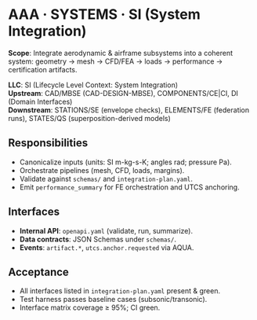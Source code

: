 # AAA · SYSTEMS · SI (System Integration)

**Scope**: Integrate aerodynamic & airframe subsystems into a coherent system: geometry → mesh → CFD/FEA → loads → performance → certification artifacts.

**LLC**: SI (Lifecycle Level Context: System Integration)  
**Upstream**: CAD/MBSE (CAD-DESIGN-MBSE), COMPONENTS/CE|CI, DI (Domain Interfaces)  
**Downstream**: STATIONS/SE (envelope checks), ELEMENTS/FE (federation runs), STATES/QS (superposition-derived models)

## Responsibilities
- Canonicalize inputs (units: SI m-kg-s-K; angles rad; pressure Pa).
- Orchestrate pipelines (mesh, CFD, loads, margins).
- Validate against `schemas/` and `integration-plan.yaml`.
- Emit `performance_summary` for FE orchestration and UTCS anchoring.

## Interfaces
- **Internal API**: `openapi.yaml` (validate, run, summarize).
- **Data contracts**: JSON Schemas under `schemas/`.
- **Events**: `artifact.*`, `utcs.anchor.requested` via AQUA.

## Acceptance
- All interfaces listed in `integration-plan.yaml` present & green.
- Test harness passes baseline cases (subsonic/transonic).
- Interface matrix coverage ≥ 95%; CI green.